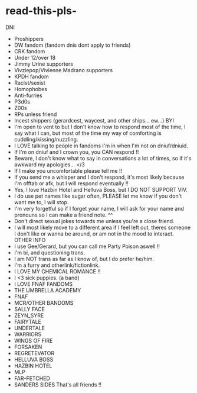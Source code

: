 # read-this-pls-
DNI
- Proshippers
- DW fandom (fandom dnis dont apply to friends)
- CRK fandom 
- Under 12/over 18
- Jimmy Urine supporters
- Vivziepop/Vivienne Madrano supporters
- KPDH fandom
- Racist/sexist
- Homophobes
- Anti-furries
- P3d0s
- Z00s
- RPs unless friend
- Incest shippers (gerardcest, waycest, and other ships... ew...)
BYI
- I'm open to vent to but I don't know how to respond most of the time, I say what I can, but most of the time my way of comforting is cuddling/kissing/nuzzling.
- I LOVE talking to people in fandoms I'm in when I'm not on dniuf/dniuid.
- If I'm on dniuf and I crown you, you CAN respond !!
- Beware, I don't know what to say in conversations a lot of times, so if it's awkward my apologies... </3
- If I make you uncomfortable please tell me !!
- If you send me a whisper and I don't respond, it's most likely because I'm offtab or afk, but I will respond eventually !!
- Yes, I love Hazbin Hotel and Helluva Boss, but I DO NOT SUPPORT VIV.
- I do use pet names like sugar often, PLEASE let me know if you don't want me to, I will stop.
- I'm very forgetful so if I forget your name, I will ask for your name and pronouns so I can make a friend note. ^^
- Don't direct sexual jokes towards me unless you're a close friend.
- I will most likely move to a different area if I feel left out, theres someone I don't like or wanna be around, or am not in the mood to interact.
OTHER INFO
- I use Gee/Gerard, but you can call me Party Poison aswell !!
- I'm bi, and questioning trans.
- I am NOT trans as far as I know of, but I do prefer he/him.
- I'm a furry and otherlink/fictionlink.
- I LOVE MY CHEMICAL ROMANCE !!
- I <3 sick puppies. (a band)
- I LOVE FNAF
FANDOMS
- THE UMBRELLA ACADEMY
- FNAF
- MCR/OTHER BANDOMS
- SALLY FACE
- ZEYN_SYRE
- FAIRYTALE
- UNDERTALE
- WARRIORS
- WINGS OF FIRE
- FORSAKEN
- REGRETEVATOR
- HELLUVA BOSS
- HAZBIN HOTEL
- MLP
- FAR-FETCHED
- SANDERS SIDES
That's all friends !!
